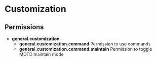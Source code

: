 # Customization

## Permissions

* **general.customization**
    * **general.customization.command** Permission to use commands
    * **general.customization.command.maintain** Permission to toggle MOTD maintain mode
